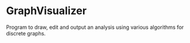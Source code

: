 # GraphVisualizer
Program to draw, edit and output an analysis using various algorithms for discrete graphs.
